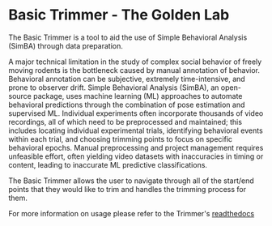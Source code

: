 # Basic Trimmer - The Golden Lab 

The Basic Trimmer is a tool to aid the use of Simple Behavioral Analysis (SimBA) through data preparation.

A major technical limitation in the study of complex social behavior of freely moving rodents is the bottleneck caused by manual annotation of behavior. Behavioral annotation can be subjective, extremely time-intensive, and prone to observer drift. Simple Behavioral Analysis (SimBA), an open-source package, uses machine learning (ML) approaches to automate behavioral predictions through the combination of pose estimation and supervised ML. Individual experiments often incorporate thousands of video recordings, all of which need to be preprocessed and maintained; this includes locating individual experimental trials, identifying behavioral events within each trial, and choosing trimming points to focus on specific behavioral epochs. Manual preprocessing and project management requires unfeasible effort, often yielding video datasets with inaccuracies in timing or content, leading to inaccurate ML predictive classifications.

The Basic Trimmer allows the user to navigate through all of the start/end points that they would like to trim and handles the trimming process for them.

For more information on usage please refer to the Trimmer's [readthedocs](https://trimmer-golden-lab.readthedocs.io/en/latest/index.html)
